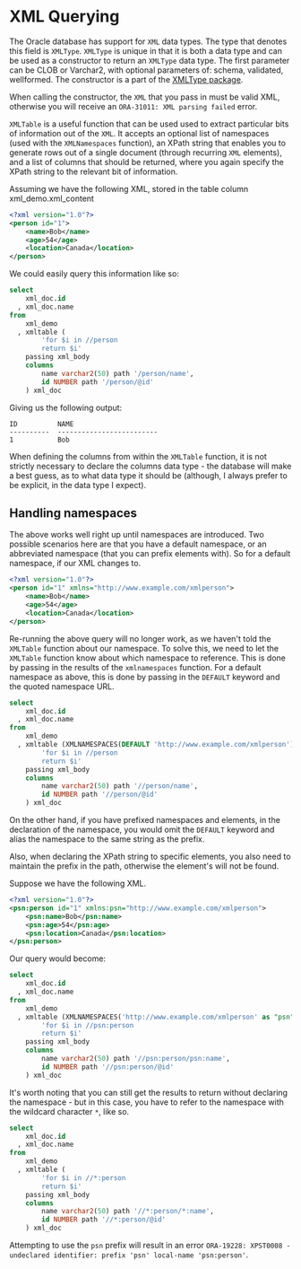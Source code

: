 # XML Querying

The Oracle database has support for `XML` data types. The type that denotes this field is `XMLType`. `XMLType` is unique in that it is both a data type and can be used as a constructor to return an `XMLType` data type. The first parameter can be CLOB or Varchar2, with optional parameters of: schema, validated, wellformed. The constructor is a part of the [XMLType package](http://docs.oracle.com/cd/B19306_01/appdev.102/b14258/t_xml.htm#BABHCHHJ).

When calling the constructor, the `XML` that you pass in must be valid XML, otherwise you will receive an `ORA-31011: XML parsing failed` error.

`XMLTable` is a useful function that can be used used to extract particular bits of information out of the `XML`. It accepts an optional list of namespaces (used with the `XMLNamespaces` function), an XPath string that enables you to generate rows out of a single document (through recurring `XML` elements), and a list of columns that should be returned, where you again specify the XPath string to the relevant bit of information.

Assuming we have the following XML, stored in the table column xml_demo.xml_content

```xml
<?xml version="1.0"?>
<person id="1">
    <name>Bob</name>
    <age>54</age>
    <location>Canada</location>
</person>
```

We could easily query this information like so:

```sql
select
    xml_doc.id
  , xml_doc.name
from
    xml_demo
  , xmltable (
        'for $i in //person
        return $i'
    passing xml_body
    columns
        name varchar2(50) path '/person/name',
        id NUMBER path '/person/@id'
    ) xml_doc
```

Giving us the following output:
```
ID          NAME
----------  -------------------------
1           Bob

```

When defining the columns from within the `XMLTable` function, it is not strictly necessary to declare the columns data type - the database will make a best guess, as to what data type it should be (although, I always prefer to be explicit, in the data type I expect).

## Handling namespaces

The above works well right up until namespaces are introduced. Two possible scenarios here are that you have a default namespace, or an abbreviated namespace (that you can prefix elements with). So for a default namespace, if our XML changes to.

```xml
<?xml version="1.0"?>
<person id="1" xmlns="http://www.example.com/xmlperson">
    <name>Bob</name>
    <age>54</age>
    <location>Canada</location>
</person>
```

Re-running the above query will no longer work, as we haven't told the `XMLTable` function about our namespace. To solve this, we need to let the `XMLTable` function know about which namespace to reference. This is done by passing in the results of the `xmlnamespaces` function. For a default namespace as above, this is done by passing in the `DEFAULT` keyword and the quoted namespace URL.

```sql
select
    xml_doc.id
  , xml_doc.name
from
    xml_demo
  , xmltable (XMLNAMESPACES(DEFAULT 'http://www.example.com/xmlperson'),
        'for $i in //person
        return $i'
    passing xml_body
    columns
        name varchar2(50) path '//person/name',
        id NUMBER path '//person/@id'
    ) xml_doc
```

On the other hand, if you have prefixed namespaces and elements, in the declaration of the namespace, you would omit the `DEFAULT` keyword and alias the namespace to the same string as the prefix.

Also, when declaring the XPath string to specific elements, you also need to maintain the prefix in the path, otherwise the element's will not be found.

Suppose we have the following XML.

```xml
<?xml version="1.0"?>
<psn:person id="1" xmlns:psn="http://www.example.com/xmlperson">
    <psn:name>Bob</psn:name>
    <psn:age>54</psn:age>
    <psn:location>Canada</psn:location>
</psn:person>
```

Our query would become:

```sql
select
    xml_doc.id
  , xml_doc.name
from
    xml_demo
  , xmltable (XMLNAMESPACES('http://www.example.com/xmlperson' as "psn"),
        'for $i in //psn:person
        return $i'
    passing xml_body
    columns
        name varchar2(50) path '//psn:person/psn:name',
        id NUMBER path '//psn:person/@id'
    ) xml_doc
```

It's worth noting that you can still get the results to return without declaring the namespace - but in this case, you have to refer to the namespace with the wildcard character `*`, like so.

```sql
select
    xml_doc.id
  , xml_doc.name
from
    xml_demo
  , xmltable (
        'for $i in //*:person
        return $i'
    passing xml_body
    columns
        name varchar2(50) path '//*:person/*:name',
        id NUMBER path '//*:person/@id'
    ) xml_doc
```

Attempting to use the `psn` prefix will result in an error `ORA-19228: XPST0008 - undeclared identifier: prefix 'psn' local-name 'psn:person'`.
